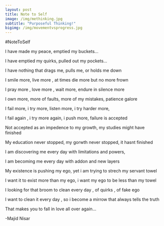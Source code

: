 ```yaml
---
layout: post
title: Note to Self
image: /img/methinking.jpg
subtitle: "Purposeful Thinking!"
bigimg: /img/movementvsprogress.jpg
---
```


#NoteToSelf

I have made my peace, emptied my buckets...

I have emptied my quirks, pulled out my pockets...

I have nothing that drags me, pulls me, or holds me down

I smile more, live more , at times die more but no more frown

I pray more , love more , wait more, endure in silence more

I own more, more of faults, more of my mistakes, patience galore

I fail more, i try more, listen more, i try harder more,

I fail again , i try more again, i push more, failure is accepted

Not accepted as an impedence to my growth, my studies might have finished

My education never stopped, my gorwth never stopped, it hasnt finished

I am discovering me every day with limitations and powers,

I am becoming me every day with addon and new layers 

My existence is pushing my ego, yet i am trying to strech my servant towel

I want it to exist more than my ego, i want my ego to be less than my towel

I looking for that broom to clean every day , of quirks , of fake ego

I want to clean it every day , so i become a mirrow that always tells the truth

That makes you to fall in love all over again...



-Majid Nisar
